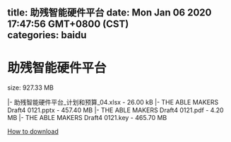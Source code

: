 
title: 助残智能硬件平台
date: Mon Jan 06 2020 17:47:56 GMT+0800 (CST)    
categories: baidu
---

# 助残智能硬件平台
size: 927.33 MB
 
 
|- 助残智能硬件平台_计划和预算_04.xlsx - 26.00 kB
|- THE ABLE MAKERS Draft4 0121.pptx - 457.40 MB
|- THE ABLE MAKERS Draft4 0121.pdf - 4.20 MB
|- THE ABLE MAKERS Draft4 0121.key - 465.70 MB

[How to download](https://bpcam.bemobtrk.com/go/2ceec3aa-1ca2-46d6-b9ff-aaa5c184517c?jno=549)
